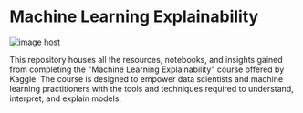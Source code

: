 # Machine Learning Explainability
<a href="https://imgbox.com/DcE6CiCE" target="_blank"><img src="https://thumbs2.imgbox.com/25/a2/DcE6CiCE_t.png" alt="image host"/></a>


This repository houses all the resources, notebooks, and insights gained from completing the "Machine Learning Explainability" course offered by Kaggle. The course is designed to empower data scientists and machine learning practitioners with the tools and techniques required to understand, interpret, and explain models.
